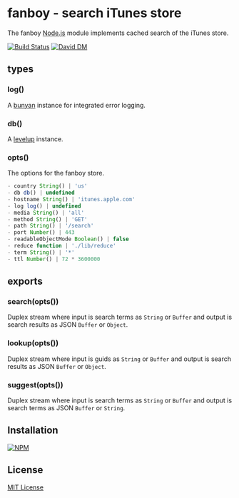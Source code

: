 
# fanboy - search iTunes store

The fanboy [Node.js](http://nodejs.org/) module implements cached search of the iTunes store. 

[![Build Status](https://secure.travis-ci.org/michaelnisi/fanboy.svg)](http://travis-ci.org/michaelnisi/fanboy) [![David DM](https://david-dm.org/michaelnisi/fanboy.svg)](http://david-dm.org/michaelnisi/fanboy)

## types

### log()

A [bunyan](https://github.com/trentm/node-bunyan) instance for integrated error logging.

### db()

A [levelup](https://github.com/rvagg/node-levelup) instance.

### opts()

The options for the fanboy store.

```js
- country String() | 'us'
- db db() | undefined
- hostname String() | 'itunes.apple.com'
- log log() | undefined
- media String() | 'all'
- method String() | 'GET'
- path String() | '/search'
- port Number() | 443
- readableObjectMode Boolean() | false
- reduce function | './lib/reduce'
- term String() | '*'
- ttl Number() | 72 * 3600000
```

## exports

### search(opts())

Duplex stream where input is search terms as `String` or `Buffer` and output is search results as JSON `Buffer` or `Object`.

### lookup(opts())

Duplex stream where input is guids as `String` or `Buffer` and output is search results as JSON `Buffer` or `Object`.

### suggest(opts())

Duplex stream where input is search terms as `String` or `Buffer` and output is search terms as JSON `Buffer` or `String`.

## Installation

[![NPM](https://nodei.co/npm/fanboy.svg)](https://npmjs.org/package/fanboy)

## License

[MIT License](https://github.com/michaelnisi/fanboy/blob/master/LICENSE)
